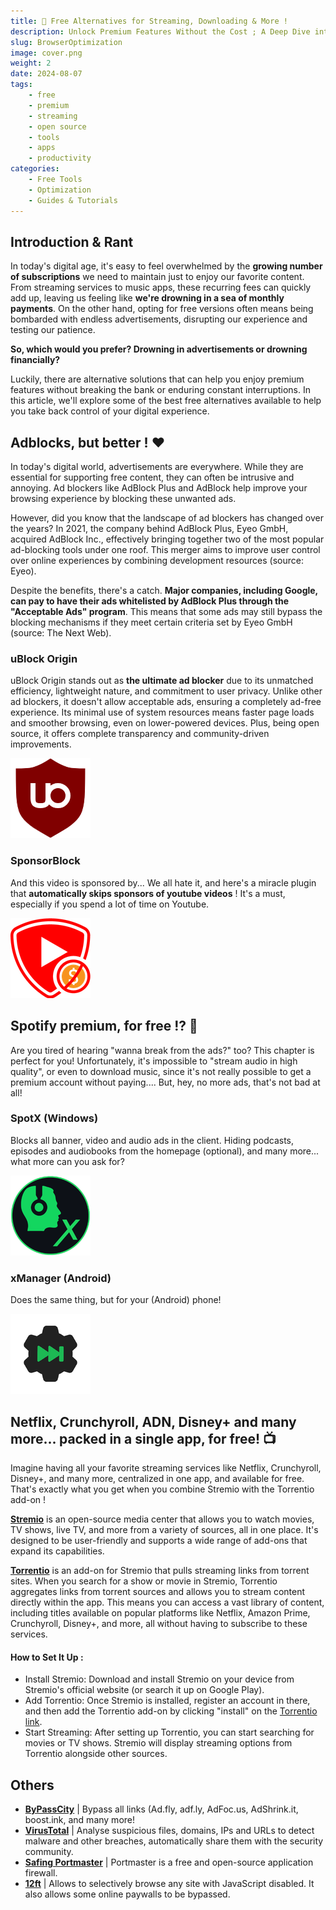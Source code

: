 ```yaml
---
title: 💸 Free Alternatives for Streaming, Downloading & More !
description: Unlock Premium Features Without the Cost ; A Deep Dive into xManager, YouTube ReVanced, and Much More !
slug: BrowserOptimization
image: cover.png
weight: 2
date: 2024-08-07
tags: 
    - free
    - premium
    - streaming
    - open source
    - tools
    - apps
    - productivity
categories:
    - Free Tools
    - Optimization
    - Guides & Tutorials
---
```


## Introduction & Rant

In today's digital age, it's easy to feel overwhelmed by the **growing number of subscriptions** we need to maintain just to enjoy our favorite content. From streaming services to music apps, these recurring fees can quickly add up, leaving us feeling like **we're drowning in a sea of monthly payments**. On the other hand, opting for free versions often means being bombarded with endless advertisements, disrupting our experience and testing our patience.

**So, which would you prefer? Drowning in advertisements or drowning financially?**

Luckily, there are alternative solutions that can help you enjoy premium features without breaking the bank or enduring constant interruptions. In this article, we'll explore some of the best free alternatives available to help you take back control of your digital experience.

## Adblocks, but better !  ❤️

In today's digital world, advertisements are everywhere. While they are essential for supporting free content, they can often be intrusive and annoying. Ad blockers like AdBlock Plus and AdBlock help improve your browsing experience by blocking these unwanted ads.

However, did you know that the landscape of ad blockers has changed over the years? In 2021, the company behind AdBlock Plus, Eyeo GmbH, acquired AdBlock Inc., effectively bringing together two of the most popular ad-blocking tools under one roof. This merger aims to improve user control over online experiences by combining development resources (source: Eyeo).

Despite the benefits, there's a catch. **Major companies, including Google, can pay to have their ads whitelisted by AdBlock Plus through the "Acceptable Ads" program**. This means that some ads may still bypass the blocking mechanisms if they meet certain criteria set by Eyeo GmbH (source: The Next Web).

### uBlock Origin

uBlock Origin stands out as **the ultimate ad blocker** due to its unmatched efficiency, lightweight nature, and commitment to user privacy. Unlike other ad blockers, it doesn't allow acceptable ads, ensuring a completely ad-free experience. Its minimal use of system resources means faster page loads and smoother browsing, even on lower-powered devices. Plus, being open source, it offers complete transparency and community-driven improvements.

[![Click on the logo if you want to install uBlock Origin!](uBlock.png)](https://github.com/gorhill/uBlock?tab=readme-ov-file#ublock-origin-ubo)

### SponsorBlock

And this video is sponsored by...
We all hate it, and here's a miracle plugin that **automatically skips sponsors of youtube videos** ! It's a must, especially if you spend a lot of time on Youtube.

[![Click on the logo if you want to install uBlock Origin!](SponsorBlock.png)](https://sponsor.ajay.app/)

## Spotify premium, for free !? 💚

Are you tired of hearing "wanna break from the ads?" too? This chapter is perfect for you!
Unfortunately, it's impossible to "stream audio in high quality", or even to download music, since it's not really possible to get a premium account without paying.... But, hey, no more ads, that's not bad at all!

### SpotX (Windows)

Blocks all banner, video and audio ads in the client. Hiding podcasts, episodes and audiobooks from the homepage (optional), and many more... what more can you ask for?

[![Click on the logo if you want to install SpotX!](SpotX.png)](https://github.com/SpotX-Official/SpotX#--modified-spotify-client-for-windows--)

### xManager (Android)

Does the same thing, but for your (Android) phone!

[![Click on the logo if you want to install xManager!](xManager.png)](https://www.xmanagerapp.com/)

## Netflix, Crunchyroll, ADN, Disney+ and many more... packed in a single app, for free! 📺

Imagine having all your favorite streaming services like Netflix, Crunchyroll, Disney+, and many more, centralized in one app, and available for free. That's exactly what you get when you combine Stremio with the Torrentio add-on !

[**Stremio**](https://www.stremio.com/) is an open-source media center that allows you to watch movies, TV shows, live TV, and more from a variety of sources, all in one place. It's designed to be user-friendly and supports a wide range of add-ons that expand its capabilities.

[**Torrentio**](https://torrentio.strem.fun/configure) is an add-on for Stremio that pulls streaming links from torrent sites. When you search for a show or movie in Stremio, Torrentio aggregates links from torrent sources and allows you to stream content directly within the app. This means you can access a vast library of content, including titles available on popular platforms like Netflix, Amazon Prime, Crunchyroll, Disney+, and more, all without having to subscribe to these services.

#### How to Set It Up :
- Install Stremio: Download and install Stremio on your device from Stremio's official website (or search it up on Google Play).
- Add Torrentio: Once Stremio is installed, register an account in there, and then add the Torrentio add-on by clicking "install" on the [Torrentio link](https://torrentio.strem.fun/configure).
- Start Streaming: After setting up Torrentio, you can start searching for movies or TV shows. Stremio will display streaming options from Torrentio alongside other sources.


## Others

- [**ByPassCity**](https://bypass.city/) | Bypass all links (Ad.fly, adf.ly, AdFoc.us, AdShrink.it, boost.ink, and many more!
- [**VirusTotal**](https://www.virustotal.com/gui/home/upload) | Analyse suspicious files, domains, IPs and URLs to detect malware and other breaches, automatically share them with the security community.
- [**Safing Portmaster**](https://safing.io/) | Portmaster is a free and open-source application firewall.
- [**12ft**](https://12ft.io/) | Allows to selectively browse any site with JavaScript disabled. It also allows some online paywalls to be bypassed.